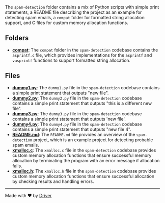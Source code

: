 <!--------------------------------------------------------------------------------->
<!-- IMPORTANT: This file is auto-generated by Driver (https://driver.ai). -------->
<!-- Manual edits may be overwritten on future commits. --------------------------->
<!--------------------------------------------------------------------------------->

The `spam-detection` folder contains a mix of Python scripts with simple print statements, a README file describing the project as an example for detecting spam emails, a `compat` folder for formatted string allocation support, and C files for custom memory allocation functions.

## Folders
- **[compat](compat/README.md)**: The `compat` folder in the `spam-detection` codebase contains the `asprintf.c` file, which provides implementations for the `asprintf` and `vasprintf` functions to support formatted string allocation.

## Files
- **[dummy1.py](dummy1.py.md)**: The `dummy1.py` file in the `spam-detection` codebase contains a simple print statement that outputs "new file".
- **[dummy2.py](dummy2.py.md)**: The `dummy2.py` file in the `spam-detection` codebase contains a simple print statement that outputs "this is a different new file".
- **[dummy3.py](dummy3.py.md)**: The `dummy3.py` file in the `spam-detection` codebase contains a simple print statement that outputs 'new file'.
- **[dummy4.py](dummy4.py.md)**: The `dummy4.py` file in the `spam-detection` codebase contains a simple print statement that outputs "new file 4".
- **[README.md](README.md.md)**: The `README.md` file provides an overview of the `spam-detection` project, which is an example project for detecting probable spam emails.
- **[xmalloc.c](xmalloc.c.md)**: The `xmalloc.c` file in the `spam-detection` codebase provides custom memory allocation functions that ensure successful memory allocation by terminating the program with an error message if allocation fails.
- **[xmalloc.h](xmalloc.h.md)**: The `xmalloc.h` file in the `spam-detection` codebase provides custom memory allocation functions that ensure successful allocation by checking results and handling errors.

---
Made with ❤️ by [Driver](https://www.driver.ai/)